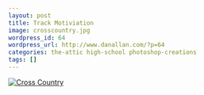 ```yaml
---
layout: post
title: Track Motiviation
image: crosscountry.jpg
wordpress_id: 64
wordpress_url: http://www.danallan.com/?p=64
categories: the-attic high-school photoshop-creations
tags: []
---
```

[![](http://www.danallan.com/wp-content/uploads/2008/08/crosscountry.jpg "Cross Country")](http://www.danallan.com/wp-content/uploads/2008/08/crosscountry.jpg)
